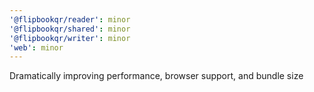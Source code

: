 ```yaml
---
'@flipbookqr/reader': minor
'@flipbookqr/shared': minor
'@flipbookqr/writer': minor
'web': minor
---
```


Dramatically improving performance, browser support, and bundle size
